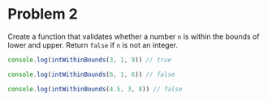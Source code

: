# Problem 2

Create a function that validates whether a number `n` is within the bounds of lower and upper. Return `false` if `n` is
not an integer.

```js
console.log(intWithinBounds(3, 1, 9)) // true

console.log(intWithinBounds(6, 1, 6)) // false

console.log(intWithinBounds(4.5, 3, 8)) // false
```